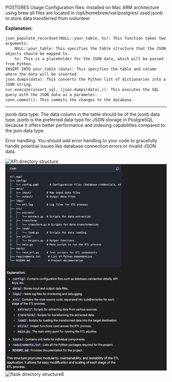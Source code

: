 
POSTGRES Usage
Configuration files:
installed on Mac ARM architecture using brew
all files are located in /opt/homebrew/var/postgres/
used jsonb to store data transferred from ivolunteer

**Explanation:**

    json_populate_recordset(NULL::your_table, %s): This function takes two arguments:
        NULL::your_table: This specifies the table structure that the JSON objects should be mapped to.
        %s: This is a placeholder for the JSON data, which will be passed from Python. 
    INSERT INTO your_table (data): This specifies the table and column where the data will be inserted.
    json.dumps(data): This converts the Python list of dictionaries into a JSON string.
    cur.execute(insert_sql, (json.dumps(data),)): This executes the SQL query with the JSON data as a parameter.
    conn.commit(): This commits the changes to the database. 
---
jsonb data type: The data column in the table should be of the jsonb data type. 
jsonb is the preferred data type for JSON storage in PostgreSQL because it offers better performance 
and indexing capabilities compared to the json data type.

Error handling: You should add error handling to your code to gracefully handle potential issues 
like database connection errors or invalid JSON data.

![API directory structure](./images/flask-api-directory-structure.png)
![ETL directory structure](./images/etl-directory-structure.png)
![flask directory structure](./images/flask-directory-structure.png)ß
